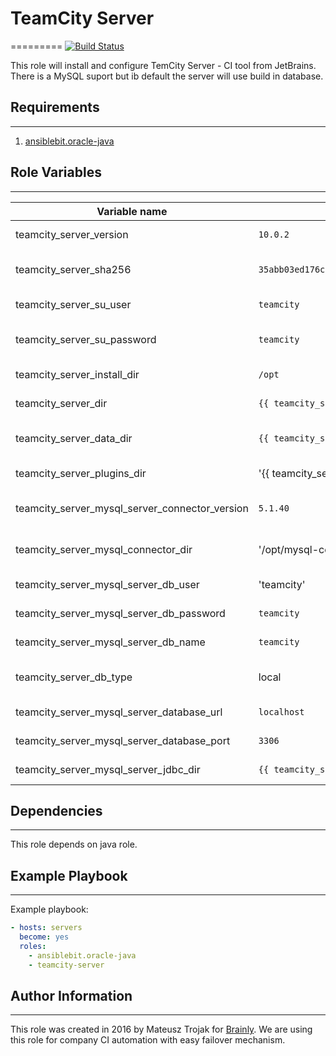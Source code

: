 # TeamCity Server
=========
[![Build Status](https://travis-ci.org/matisku/ansible-teamcity-server.svg?branch=master)](https://travis-ci.org/matisku/ansible-teamcity-server)

This role will install and configure TemCity Server - CI tool from JetBrains.
There is a MySQL suport but ib default the server will use build in database.

## Requirements
----------------

1. [ansiblebit.oracle-java](https://github.com/ansiblebit/oracle-java)

## Role Variables
----------------

| Variable name                                  | Default value                                                      | Description                      |
|------------------------------------------------|--------------------------------------------------------------------|----------------------------------|
| teamcity_server_version                        | `10.0.2`                                                           | TeamCity version to install      |
| teamcity_server_sha256                         | `35abb03ed176c8326adc86cac17a93412c7248277d9aae422b89be17edff8f97` | sha256 for TeamCity package      |
| teamcity_server_su_user                        | `teamcity`                                                         | Admin user name for TeamCity     |
| teamcity_server_su_password                    | `teamcity`                                                         | Admin user password for TeamCity |
| teamcity_server_install_dir                    | `/opt`                                                             | TeamCity unpack dir              |
| teamcity_server_dir                            | `{{ teamcity_server_install_dir }}/TeamCity`                       | TeamCity install dir             |
| teamcity_server_data_dir                       | `{{ teamcity_server_dir }}/BuildServer`                            | TeamCity data/conf/plugins dir   |
| teamcity_server_plugins_dir                    | '{{ teamcity_server_data_dir }}/plugins'                           | TeamCity plugins dir             |
| teamcity_server_mysql_server_connector_version | `5.1.40`                                                           | MySQL connector version          |
| teamcity_server_mysql_connector_dir            | '/opt/mysql-connector'                                             | MySQL connector install dir      |
| teamcity_server_mysql_server_db_user           | 'teamcity'                                                         | TeamCity MySQL user name         |
| teamcity_server_mysql_server_db_password       | `teamcity`                                                         | TeamCity MySQL user password     |
| teamcity_server_mysql_server_db_name           | `teamcity`                                                         | TeamCity MySQL database          |
| teamcity_server_db_type                        | local                                                              | Database version: local or mysql |
| teamcity_server_mysql_server_database_url      | `localhost`                                                        | MySQL database URL               |
| teamcity_server_mysql_server_database_port     | `3306`                                                             | MySQL database port              |
| teamcity_server_mysql_server_jdbc_dir          | `{{ teamcity_server_data_dir }}/lib/jdbc`                          | MySQL JDBC driver location       |

## Dependencies
----------------

This role depends on java role.

## Example Playbook
----------------

Example playbook:

```yaml
- hosts: servers
  become: yes 
  roles:
    - ansiblebit.oracle-java 
    - teamcity-server
```

## Author Information
----------------

This role was created in 2016 by Mateusz Trojak for [Brainly](http://www.brainly.com).
We are using this role for company CI automation with easy failover mechanism.
